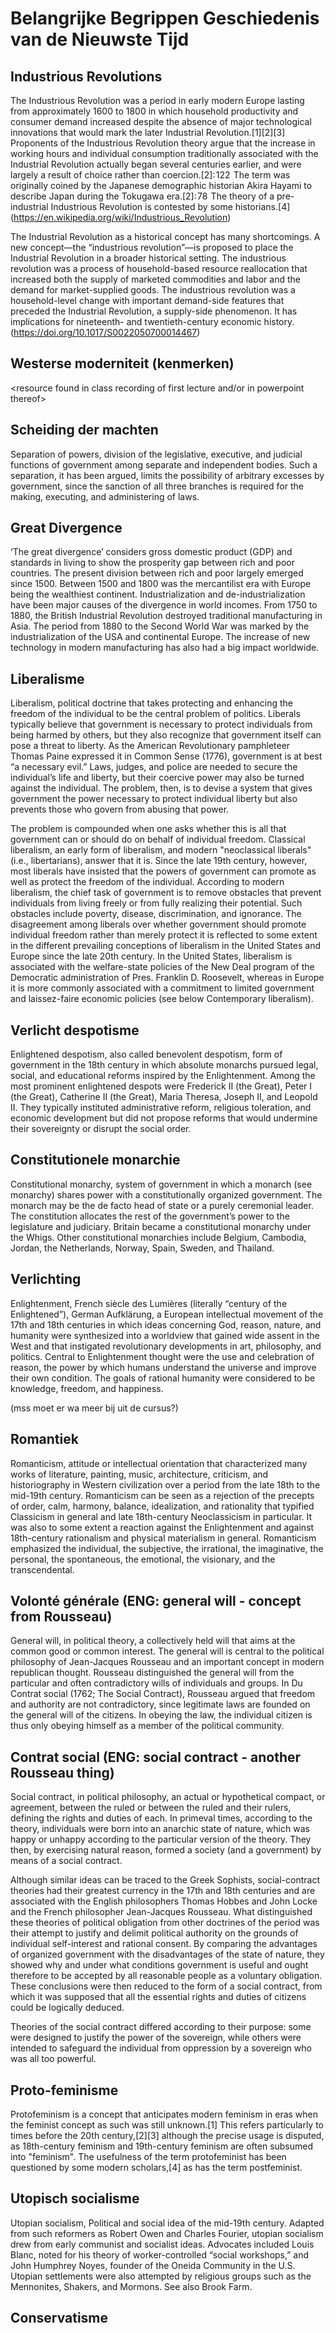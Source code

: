 # Belangrijke Begrippen Geschiedenis van de Nieuwste Tijd

## Industrious Revolutions

The Industrious Revolution was a period in early modern Europe lasting from approximately 1600 to 1800 in which household productivity and consumer demand increased despite the absence of major technological innovations that would mark the later Industrial Revolution.[1][2][3] Proponents of the Industrious Revolution theory argue that the increase in working hours and individual consumption traditionally associated with the Industrial Revolution actually began several centuries earlier, and were largely a result of choice rather than coercion.[2]: 122  The term was originally coined by the Japanese demographic historian Akira Hayami to describe Japan during the Tokugawa era.[2]: 78  The theory of a pre-industrial Industrious Revolution is contested by some historians.[4] (https://en.wikipedia.org/wiki/Industrious_Revolution)

The Industrial Revolution as a historical concept has many shortcomings. A new concept—the “industrious revolution”—is proposed to place the Industrial Revolution in a broader historical setting. The industrious revolution was a process of household-based resource reallocation that increased both the supply of marketed commodities and labor and the demand for market-supplied goods. The industrious revolution was a household-level change with important demand-side features that preceded the Industrial Revolution, a supply-side phenomenon. It has implications for nineteenth- and twentieth-century economic history. (https://doi.org/10.1017/S0022050700014467)


## Westerse moderniteit (kenmerken)

<resource found in class recording of first lecture and/or in powerpoint thereof> 


## Scheiding der machten

Separation of powers, division of the legislative, executive, and judicial functions of government among separate and independent bodies. Such a separation, it has been argued, limits the possibility of arbitrary excesses by government, since the sanction of all three branches is required for the making, executing, and administering of laws.


## Great Divergence

‘The great divergence’ considers gross domestic product (GDP) and standards in living to show the prosperity gap between rich and poor countries. The present division between rich and poor largely emerged since 1500. Between 1500 and 1800 was the mercantilist era with Europe being the wealthiest continent. Industrialization and de-industrialization have been major causes of the divergence in world incomes. From 1750 to 1880, the British Industrial Revolution destroyed traditional manufacturing in Asia. The period from 1880 to the Second World War was marked by the industrialization of the USA and continental Europe. The increase of new technology in modern manufacturing has also had a big impact worldwide.


## Liberalisme

Liberalism, political doctrine that takes protecting and enhancing the freedom of the individual to be the central problem of politics. Liberals typically believe that government is necessary to protect individuals from being harmed by others, but they also recognize that government itself can pose a threat to liberty. As the American Revolutionary pamphleteer Thomas Paine expressed it in Common Sense (1776), government is at best “a necessary evil.” Laws, judges, and police are needed to secure the individual’s life and liberty, but their coercive power may also be turned against the individual. The problem, then, is to devise a system that gives government the power necessary to protect individual liberty but also prevents those who govern from abusing that power.

The problem is compounded when one asks whether this is all that government can or should do on behalf of individual freedom. Classical liberalism, an early form of liberalism, and modern "neoclassical liberals" (i.e., libertarians), answer that it is. Since the late 19th century, however, most liberals have insisted that the powers of government can promote as well as protect the freedom of the individual. According to modern liberalism, the chief task of government is to remove obstacles that prevent individuals from living freely or from fully realizing their potential. Such obstacles include poverty, disease, discrimination, and ignorance. The disagreement among liberals over whether government should promote individual freedom rather than merely protect it is reflected to some extent in the different prevailing conceptions of liberalism in the United States and Europe since the late 20th century. In the United States, liberalism is associated with the welfare-state policies of the New Deal program of the Democratic administration of Pres. Franklin D. Roosevelt, whereas in Europe it is more commonly associated with a commitment to limited government and laissez-faire economic policies (see below Contemporary liberalism).


## Verlicht despotisme

Enlightened despotism, also called benevolent despotism,  form of government in the 18th century in which absolute monarchs pursued legal, social, and educational reforms inspired by the Enlightenment. Among the most prominent enlightened despots were Frederick II (the Great), Peter I (the Great), Catherine II (the Great), Maria Theresa, Joseph II, and Leopold II. They typically instituted administrative reform, religious toleration, and economic development but did not propose reforms that would undermine their sovereignty or disrupt the social order.


## Constitutionele monarchie

Constitutional monarchy, system of government in which a monarch (see monarchy) shares power with a constitutionally organized government. The monarch may be the de facto head of state or a purely ceremonial leader. The constitution allocates the rest of the government’s power to the legislature and judiciary. Britain became a constitutional monarchy under the Whigs. Other constitutional monarchies include Belgium, Cambodia, Jordan, the Netherlands, Norway, Spain, Sweden, and Thailand.


## Verlichting

Enlightenment, French siècle des Lumières (literally “century of the Enlightened”), German Aufklärung, a European intellectual movement of the 17th and 18th centuries in which ideas concerning God, reason, nature, and humanity were synthesized into a worldview that gained wide assent in the West and that instigated revolutionary developments in art, philosophy, and politics. Central to Enlightenment thought were the use and celebration of reason, the power by which humans understand the universe and improve their own condition. The goals of rational humanity were considered to be knowledge, freedom, and happiness.

(mss moet er wa meer bij uit de cursus?)


## Romantiek

Romanticism, attitude or intellectual orientation that characterized many works of literature, painting, music, architecture, criticism, and historiography in Western civilization over a period from the late 18th to the mid-19th century. Romanticism can be seen as a rejection of the precepts of order, calm, harmony, balance, idealization, and rationality that typified Classicism in general and late 18th-century Neoclassicism in particular. It was also to some extent a reaction against the Enlightenment and against 18th-century rationalism and physical materialism in general. Romanticism emphasized the individual, the subjective, the irrational, the imaginative, the personal, the spontaneous, the emotional, the visionary, and the transcendental.


## Volonté générale (ENG: general will - concept from Rousseau)

General will, in political theory, a collectively held will that aims at the common good or common interest. The general will is central to the political philosophy of Jean-Jacques Rousseau and an important concept in modern republican thought. Rousseau distinguished the general will from the particular and often contradictory wills of individuals and groups. In Du Contrat social (1762; The Social Contract), Rousseau argued that freedom and authority are not contradictory, since legitimate laws are founded on the general will of the citizens. In obeying the law, the individual citizen is thus only obeying himself as a member of the political community.


## Contrat social (ENG: social contract - another Rousseau thing)

Social contract, in political philosophy, an actual or hypothetical compact, or agreement, between the ruled or between the ruled and their rulers, defining the rights and duties of each. In primeval times, according to the theory, individuals were born into an anarchic state of nature, which was happy or unhappy according to the particular version of the theory. They then, by exercising natural reason, formed a society (and a government) by means of a social contract.

Although similar ideas can be traced to the Greek Sophists, social-contract theories had their greatest currency in the 17th and 18th centuries and are associated with the English philosophers Thomas Hobbes and John Locke and the French philosopher Jean-Jacques Rousseau. What distinguished these theories of political obligation from other doctrines of the period was their attempt to justify and delimit political authority on the grounds of individual self-interest and rational consent. By comparing the advantages of organized government with the disadvantages of the state of nature, they showed why and under what conditions government is useful and ought therefore to be accepted by all reasonable people as a voluntary obligation. These conclusions were then reduced to the form of a social contract, from which it was supposed that all the essential rights and duties of citizens could be logically deduced.

Theories of the social contract differed according to their purpose: some were designed to justify the power of the sovereign, while others were intended to safeguard the individual from oppression by a sovereign who was all too powerful.


## Proto-feminisme

Protofeminism is a concept that anticipates modern feminism in eras when the feminist concept as such was still unknown.[1] This refers particularly to times before the 20th century,[2][3] although the precise usage is disputed, as 18th-century feminism and 19th-century feminism are often subsumed into "feminism". The usefulness of the term protofeminist has been questioned by some modern scholars,[4] as has the term postfeminist.


## Utopisch socialisme

Utopian socialism, Political and social idea of the mid-19th century. Adapted from such reformers as Robert Owen and Charles Fourier, utopian socialism drew from early communist and socialist ideas. Advocates included Louis Blanc, noted for his theory of worker-controlled “social workshops,” and John Humphrey Noyes, founder of the Oneida Community in the U.S. Utopian settlements were also attempted by religious groups such as the Mennonites, Shakers, and Mormons. See also Brook Farm.


## Conservatisme

